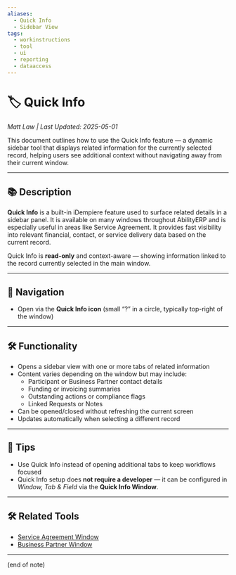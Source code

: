 ```yaml
---
aliases:
  - Quick Info
  - Sidebar View
tags:
  - workinstructions
  - tool
  - ui
  - reporting
  - dataaccess
---
```


# 🏷️ Quick Info

*Matt Law | Last Updated: 2025-05-01*

This document outlines how to use the Quick Info feature — a dynamic sidebar tool that displays related information for the currently selected record, helping users see additional context without navigating away from their current window.

---

## 📚 Description  
**Quick Info** is a built-in iDempiere feature used to surface related details in a sidebar panel. It is available on many windows throughout AbilityERP and is especially useful in areas like Service Agreement. It provides fast visibility into relevant financial, contact, or service delivery data based on the current record.

Quick Info is **read-only** and context-aware — showing information linked to the record currently selected in the main window.

---

## 🧭 Navigation  
- Open via the **Quick Info icon** (small “?” in a circle, typically top-right of the window)

---

## 🛠️ Functionality  
- Opens a sidebar view with one or more tabs of related information
- Content varies depending on the window but may include:
  - Participant or Business Partner contact details
  - Funding or invoicing summaries
  - Outstanding actions or compliance flags
  - Linked Requests or Notes
- Can be opened/closed without refreshing the current screen
- Updates automatically when selecting a different record

---

## 🎯 Tips  
- Use Quick Info instead of opening additional tabs to keep workflows focused  
- Quick Info setup does **not require a developer** — it can be configured in _Window, Tab & Field_ via the **Quick Info Window**.

---

## 🛠️ Related Tools  
- [Service Agreement Window](Service-Agreement.md)  
- [Business Partner Window](Business-Partner.md)

---
(end of note)
